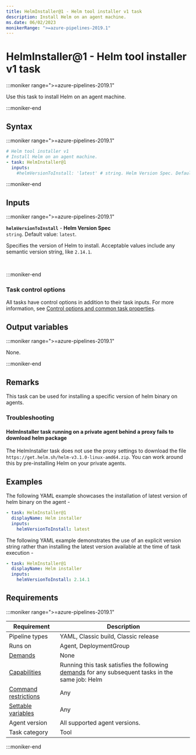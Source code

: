 ```yaml
---
title: HelmInstaller@1 - Helm tool installer v1 task
description: Install Helm on an agent machine.
ms.date: 06/02/2023
monikerRange: ">=azure-pipelines-2019.1"
---
```


# HelmInstaller@1 - Helm tool installer v1 task

<!-- :::description::: -->
:::moniker range=">=azure-pipelines-2019.1"

<!-- :::editable-content name="description"::: -->
Use this task to install Helm on an agent machine.
<!-- :::editable-content-end::: -->

:::moniker-end
<!-- :::description-end::: -->

<!-- :::syntax::: -->
## Syntax

:::moniker range=">=azure-pipelines-2019.1"

```yaml
# Helm tool installer v1
# Install Helm on an agent machine.
- task: HelmInstaller@1
  inputs:
    #helmVersionToInstall: 'latest' # string. Helm Version Spec. Default: latest.
```

:::moniker-end
<!-- :::syntax-end::: -->

<!-- :::inputs::: -->
## Inputs

<!-- :::item name="helmVersionToInstall"::: -->
:::moniker range=">=azure-pipelines-2019.1"

**`helmVersionToInstall`** - **Helm Version Spec**<br>
`string`. Default value: `latest`.<br>
<!-- :::editable-content name="helpMarkDown"::: -->
Specifies the version of Helm to install. Acceptable values include any semantic version string, like `2.14.1`.
<!-- :::editable-content-end::: -->
<br>

:::moniker-end
<!-- :::item-end::: -->

### Task control options

All tasks have control options in addition to their task inputs. For more information, see [Control options and common task properties](/azure/devops/pipelines/yaml-schema/steps-task#common-task-properties).
<!-- :::inputs-end::: -->

<!-- :::outputVariables::: -->
## Output variables

:::moniker range=">=azure-pipelines-2019.1"

None.

:::moniker-end
<!-- :::outputVariables-end::: -->

<!-- :::remarks::: -->
<!-- :::editable-content name="remarks"::: -->
## Remarks

This task can be used for installing a specific version of helm binary on agents.

### Troubleshooting

#### HelmInstaller task running on a private agent behind a proxy fails to download helm package

The HelmInstaller task does not use the proxy settings to download the file `https://get.helm.sh/helm-v3.1.0-linux-amd64.zip`. You can work around this by pre-installing Helm on your private agents.
<!-- :::editable-content-end::: -->
<!-- :::remarks-end::: -->

<!-- :::examples::: -->
<!-- :::editable-content name="examples"::: -->
## Examples

The following YAML example showcases the installation of latest version of helm binary on the agent - 

```YAML
- task: HelmInstaller@1
  displayName: Helm installer
  inputs: 
    helmVersionToInstall: latest
```

The following YAML example demonstrates the use of an explicit version string rather than installing the latest version available at the time of task execution - 

```YAML
- task: HelmInstaller@1
  displayName: Helm installer
  inputs: 
    helmVersionToInstall: 2.14.1
```
<!-- :::editable-content-end::: -->
<!-- :::examples-end::: -->

<!-- :::properties::: -->
## Requirements

:::moniker range=">=azure-pipelines-2019.1"

| Requirement | Description |
|-------------|-------------|
| Pipeline types | YAML, Classic build, Classic release |
| Runs on | Agent, DeploymentGroup |
| [Demands](/azure/devops/pipelines/process/demands) | None |
| [Capabilities](/azure/devops/pipelines/agents/agents#capabilities) | Running this task satisfies the following [demands](/azure/devops/pipelines/process/demands) for any subsequent tasks in the same job: Helm |
| [Command restrictions](/azure/devops/pipelines/security/templates#agent-logging-command-restrictions) | Any |
| [Settable variables](/azure/devops/pipelines/security/templates#agent-logging-command-restrictions) | Any |
| Agent version | All supported agent versions. |
| Task category | Tool |

:::moniker-end
<!-- :::properties-end::: -->

<!-- :::see-also::: -->
<!-- :::editable-content name="seeAlso"::: -->
<!-- :::editable-content-end::: -->
<!-- :::see-also-end::: -->